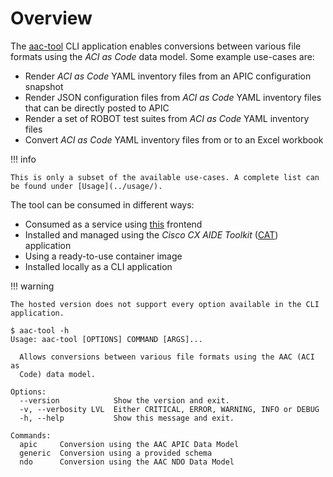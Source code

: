 # Overview

The [aac-tool](https://wwwin-github.cisco.com/netascode/aac-tool) CLI application enables conversions between various file formats using the *ACI as Code* data model. Some example use-cases are:

* Render *ACI as Code* YAML inventory files from an APIC configuration snapshot
* Render JSON configuration files from *ACI as Code* YAML inventory files that can be directly posted to APIC
* Render a set of ROBOT test suites from *ACI as Code* YAML inventory files
* Convert *ACI as Code* YAML inventory files from or to an Excel workbook

!!! info

    This is only a subset of the available use-cases. A complete list can be found under [Usage](../usage/).

The tool can be consumed in different ways:

* Consumed as a service using [this](https://caf.cisco.com/aci/aac-tool) frontend
* Installed and managed using the *Cisco CX AIDE Toolkit* ([CAT](https://cisco.sharepoint.com/sites/AIDE/SitePages/CX-AIDE-Toolkit.aspx)) application
* Using a ready-to-use container image
* Installed locally as a CLI application

!!! warning

    The hosted version does not support every option available in the CLI application.

```shell
$ aac-tool -h
Usage: aac-tool [OPTIONS] COMMAND [ARGS]...

  Allows conversions between various file formats using the AAC (ACI as
  Code) data model.

Options:
  --version            Show the version and exit.
  -v, --verbosity LVL  Either CRITICAL, ERROR, WARNING, INFO or DEBUG
  -h, --help           Show this message and exit.

Commands:
  apic     Conversion using the AAC APIC Data Model
  generic  Conversion using a provided schema
  ndo      Conversion using the AAC NDO Data Model
```
